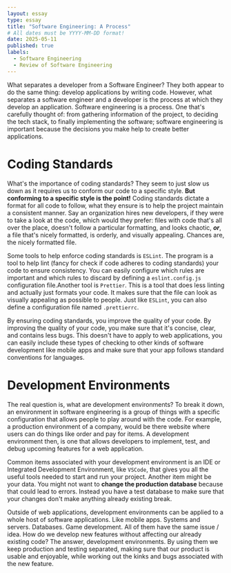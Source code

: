 ```yaml
---
layout: essay
type: essay
title: "Software Engineering: A Process"
# All dates must be YYYY-MM-DD format!
date: 2025-05-11
published: true
labels:
  - Software Engineering
  - Review of Software Engineering
---
```


What separates a developer from a Software Engineer? They both appear to do the same thing: develop applications by writing code. However, what separates a software engineer and a developer is the process at which they develop an application. Software engineering is a process. One that's carefully thought of: from gathering information of the project, to deciding the tech stack, to finally implementing the software; software engineering is important because the decisions you make help to create better applications.

# Coding Standards

What's the importance of coding standards? They seem to just slow us down as it requires us to conform our code to a specific style. **But conforming to a specific style is the point!** Coding standards dictate a format for all code to follow, what they ensure is to help the project maintain a consistent manner. Say an organization hires new developers, if they were to take a look at the code, which would they prefer: files with code that's all over the place, doesn't follow a particular formatting, and looks chaotic, ***or***, a file that's nicely formatted, is orderly, and visually appealing. Chances are, the nicely formatted file. 

Some tools to help enforce coding standards is `ESLint`. The program is a tool to help lint (fancy for check if code adheres to coding standards) your code to ensure consistency. You can easily configure which rules are important and which rules to discard by defining a `eslint.config.js` configuration file.Another tool is `Prettier`. This is a tool that does less linting and actually just formats your code. It makes sure that the file can look as visually appealing as possible to people. Just like `ESLint`, you can also define a configuration file named `.prettierrc`. 

By ensuring coding standards, you improve the quality of your code. By improving the quality of your code, you make sure that it's concise, clear, and contains less bugs. This doesn't have to apply to web applications, you can easily include these types of checking to other kinds of software development like mobile apps and make sure that your app follows standard conventions for languages. 

# Development Environments 

The real question is, what are development environments? To break it down, an environment in software engineering is a group of things with a specific configuration that allows people to play around with the code. For example, a production environment of a company, would be there website where users can do things like order and pay for items. A development environment then, is one that allows developers to implement, test, and debug upcoming features for a web application. 

Common items associated with your development environment is an IDE or Integrated Development Environment, like `VSCode`, that gives you all the useful tools needed to start and run your project. Another item might be your data. You might not want to **change the production database** because that could lead to errors. Instead you have a test database to make sure that your changes don't make anything already existing break. 

Outside of web applications, development environments can be applied to a whole host of software applications. Like mobile apps. Systems and servers. Databases. Game development. All of them have the same issue / idea. How do we develop new features without affecting our already existing code? The answer, development environments. By using them we keep production and testing separated, making sure that our product is usable and enjoyable, while working out the kinks and bugs associated with the new feature. 
